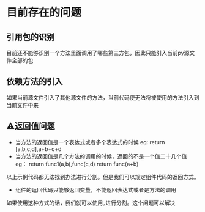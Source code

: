 # 目前存在的问题



## 引用包的识别

​	目前还不能够识别一个方法里面调用了哪些第三方包，因此只能引入当前py源文件全部的包

## 依赖方法的引入

   如果当前源文件引入了其他源文件的方法，当前代码便无法将被使用的方法引入到当前文件中来

## ⚠️返回值问题

+ 当方法的返回值是一个表达式或者多个表达式的时候 eg: return  [a,b,c,d],a+b+c+d
+ 当方法的返回值是几个方法的调用的时候，返回的不是一个值二十几个值 eg： return func1(a,b),func(c,d) return func(a+b)

以上示例代码都无法找到办法进行分割。但是我们可以规定组件代码的返回方式。

+ 组件的返回代码只能够返回变量，不能返回表达式或者是方法的调用

如果使用这种方式的话，我们就可以使用<code>,</code>进行分割。这个问题可以解决

